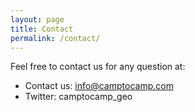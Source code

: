 ```yaml
---
layout: page
title: Contact 
permalink: /contact/
---
```

Feel free to contact us for any question at:

* Contact us: info@camptocamp.com
* Twitter: camptocamp_geo

